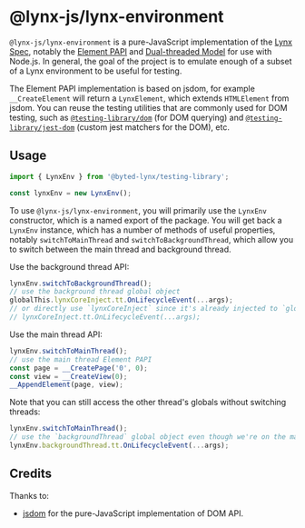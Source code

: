 # @lynx-js/lynx-environment

`@lynx-js/lynx-environment` is a pure-JavaScript implementation of the [Lynx Spec](https://lynxjs.org/api/engine/element-api), notably the [Element PAPI](https://lynxjs.org/api/engine/element-api) and [Dual-threaded Model](https://lynxjs.org/guide/spec#dual-threaded-model) for use with Node.js. In general, the goal of the project is to emulate enough of a subset of a Lynx environment to be useful for testing.

The Element PAPI implementation is based on jsdom, for example `__CreateElement` will return a `LynxElement`, which extends `HTMLElement` from jsdom. You can reuse the testing utilities that are commonly used for DOM testing, such as [`@testing-library/dom`](https://github.com/testing-library/dom-testing-library) (for DOM querying) and [`@testing-library/jest-dom`](https://github.com/testing-library/jest-dom) (custom jest matchers for the DOM), etc.

## Usage

```js
import { LynxEnv } from '@byted-lynx/testing-library';

const lynxEnv = new LynxEnv();
```

To use `@lynx-js/lynx-environment`, you will primarily use the `LynxEnv` constructor, which is a named export of the package. You will get back a `LynxEnv` instance, which has a number of methods of useful properties, notably `switchToMainThread` and `switchToBackgroundThread`, which allow you to switch between the main thread and background thread.

Use the background thread API:

```js
lynxEnv.switchToBackgroundThread();
// use the background thread global object
globalThis.lynxCoreInject.tt.OnLifecycleEvent(...args);
// or directly use `lynxCoreInject` since it's already injected to `globalThis`
// lynxCoreInject.tt.OnLifecycleEvent(...args);
```

Use the main thread API:

```js
lynxEnv.switchToMainThread();
// use the main thread Element PAPI
const page = __CreatePage('0', 0);
const view = __CreateView(0);
__AppendElement(page, view);
```

Note that you can still access the other thread's globals without switching threads:

```js
lynxEnv.switchToMainThread();
// use the `backgroundThread` global object even though we're on the main thread
lynxEnv.backgroundThread.tt.OnLifecycleEvent(...args);
```

## Credits

Thanks to:

- [jsdom](https://github.com/jsdom/jsdom) for the pure-JavaScript implementation of DOM API.
